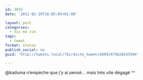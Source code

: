 ```yaml
---
id: 3035
date: '2011-02-19T16:05:05+01:00'

layout: post
categories:
  - Vis ma vie
tags:
  - tweet
format: status
publish_social: no
guid: 'http://tweets.local/?birdsite_tweet=38992475620245504'

---
```


@kaduma n’empèche que j’y ai pensé… mais très vite dégagé ^^